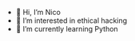 - 👋 Hi, I’m Nico
- 👀 I’m interested in ethical hacking
- 🌱 I’m currently learning Python

<!---
nikoo544/nikoo544 is a ✨ special ✨ repository because its `README.md` (this file) appears on your GitHub profile.
You can click the Preview link to take a look at your changes.
--->
